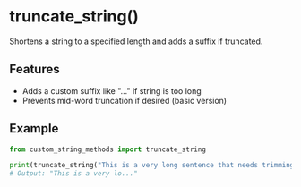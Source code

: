 # truncate_string()

Shortens a string to a specified length and adds a suffix if truncated.

## Features
- Adds a custom suffix like "..." if string is too long
- Prevents mid-word truncation if desired (basic version)

## Example

```python
from custom_string_methods import truncate_string

print(truncate_string("This is a very long sentence that needs trimming.", 20))
# Output: "This is a very lo..."
